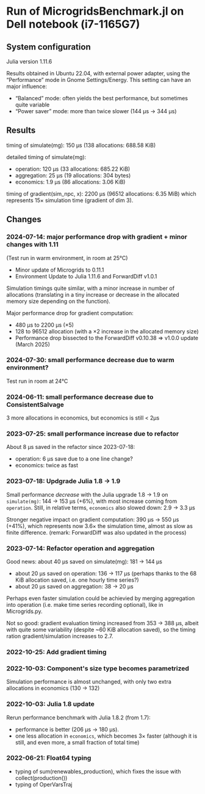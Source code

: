 # Run of MicrogridsBenchmark.jl on Dell notebook (i7-1165G7)

## System configuration

Julia version 1.11.6

Results obtained in Ubuntu 22.04, with external power adapter,
using the “Performance” mode in Gnome Settings/Energy.
This setting can have an major influence:
- “Balanced” mode: often yields the best performance, but sometimes quite variable
- “Power saver” mode: more than twice slower (144 µs → 344 µs)

## Results

timing of simulate(mg):  150 μs (138 allocations: 688.58 KiB)

detailed timing of simulate(mg):
- operation:  120   μs (33 allocations: 685.22 KiB)
- aggregation: 25   μs (19 allocations:     304 bytes)
- economics:    1.9 μs (86 allocations:   3.06 KiB)

timing of gradient(sim_npc, x):  2200 μs (96512 allocations: 6.35 MiB)
which represents 15× simulation time (gradient of dim 3).

## Changes

### 2024-07-14: major performance drop with gradient + minor changes with 1.11

(Test run in warm environment, in room at 25°C)

- Minor update of Microgrids to 0.11.1
- Environment Update to Julia 1.11.6 and ForwardDiff v1.0.1

Simulation timings quite similar, with a minor increase in number of allocations
(translating in a tiny increase or decrease in the allocated memory size
depending on the function).

Major performance drop for gradient computation:
- 480 µs to 2200 µs (×5)
- 128 to 96512 allocation (with a ×2 increase in the allocated memory size)
- Performance drop bissected to the ForwardDiff v0.10.38 ⇒ v1.0.0 update (March 2025)

### 2024-07-30: small performance decrease due to warm environment?

Test run in room at 24°C

### 2024-06-11: small performance decrease due to ConsistentSalvage

3 more allocations in economics, but economics is still < 2µs

### 2023-07-25: small performance increase due to refactor

About 8 µs saved in the refactor since 2023-07-18:
- operation: 6 µs save due to a one line change?
- economics: twice as fast

### 2023-07-18: Updgrade Julia 1.8 → 1.9

Small performance *decrease* with the Julia upgrade 1.8 → 1.9
on `simulate(mg)`: 144 → 153 µs (+6%),
with most increase coming from `operation`.
Still, in relative terms, `economics` also slowed down: 2.9 → 3.3 µs

Stronger negative impact on gradient computation: 390 µs → 550 µs (+41%),
which represents now 3.6× the simulation time, almost as slow as finite difference.
(remark: ForwardDiff was also updated in the process)

### 2023-07-14: Refactor operation and aggregation

Good news: about 40 µs saved on simulate(mg): 181 → 144 µs
- about 20 µs saved on operation: 136 → 117 µs
  (perhaps thanks to the 68 KiB allocation saved, i.e. one hourly time series?)
- about 20 µs saved on aggregation: 38 → 20 µs

Perhaps even faster simulation could be achievied by merging aggregation
into operation (i.e. make time series recording optional), like in Microgrids.py.

Not so good: gradient evaluation timing increased from 353 → 388 µs,
albeit with quite some variability (despite ~60 KiB allocation saved),
so the timing ration gradient/simulation increases to 2.7.

### 2022-10-25: Add gradient timing

### 2022-10-03: Component's size type becomes parametrized

Simulation performance is almost unchanged,
with only two extra allocations in economics (130 → 132)

### 2022-10-03: Julia 1.8 update

Rerun performance benchmark with Julia 1.8.2 (from 1.7):
- performance is better (206 µs → 180 µs).
- one less allocation in `economics`, which becomes 3× faster (although it is still, and even more, a small fraction of total time)

### 2022-06-21: Float64 typing

- typing of sum(renewables_production), which fixes the issue with collect(production())
- typing of OperVarsTraj
